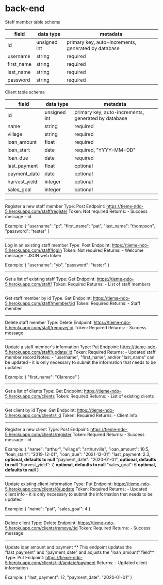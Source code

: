 # back-end
Staff member table schema

field      | data type    | metadata
---------- | ------------ | ----------------------------------------------------
id         | unsigned int | primary key, auto-increments, generated by database
username   | string       | required
first_name | string       | required
last_name  | string       | required 
password   | string       | required


Client table schema

field         | data type    | metadata
------------- | ------------ | ----------------------------------------------------
id            | unsigned int | primary key, auto-increments, generated by database
name          | string       | required
village       | string       | required
loan_amount   | float        | required 
loan_start    | date         | required, "YYYY-MM-DD"
loan_due      | date         | required
last_payment  | float        | optional
payment_date  | date         | optional
harvest_yield | integer      | optional
sales_goal    | integer      | optional

----------------------

Register a new staff member
Type: Post
Endpoint: https://tieme-ndo-5.herokuapp.com/staff/register
Token: Not required
Returns: 
    - Success message
    - id

Example:
{
    "username": "pt",
    "first_name": "pat",
    "last_name": "thompson",
    "password": "tester"
}

----------------------

Log in an existing staff member
Type: Post
Endpoint: https://tieme-ndo-5.herokuapp.com/staff/login
Token: Not required
Returns:
    - Welcome message
    - JSON web token

Example:
{
    "username": "yb",
    "password": "tester"
}

----------------------

Get a list of existing staff
Type: Get
Endpoint: https://tieme-ndo-5.herokuapp.com/staff/
Token: Required
Returns:
    - List of staff members

----------------------

Get staff member by id
Type: Get
Endpoint: https://tieme-ndo-5.herokuapp.com/staff/member/:id
Token: Required
Returns:
    - Staff member

----------------------

Delete staff member
Type: Delete
Endpoint: https://tieme-ndo-5.herokuapp.com/staff/remove/:id
Token: Required
Returns:
    - Success message

----------------------

Update a staff member's information
Type: Put
Endpoint: https://tieme-ndo-5.herokuapp.com/staff/update/:id
Token: Required
Returns:
    - Updated staff member record
Notes:
    - "username", "first_name", and/or "last_name" can be updated
    - it is only necessary to submit the information that needs to be updated

Example:
{
    "first_name": "Clarence"
}

----------------------

Get a list of clients
Type: Get
Endpoint: https://tieme-ndo-5.herokuapp.com/clients
Token: Required
Returns:
    - List of existing clients

----------------------

Get client by id
Type: Get
Endpoint: https://tieme-ndo-5.herokuapp.com/clients/:id
Token: Required
Returns:
    - Client info

----------------------

Register a new client
Type: Post
Endpoint: https://tieme-ndo-5.herokuapp.com/clients/register
Token: Required
Returns:
    - Success message
    - id

Example:
{
    "name": "arthur",
	"village": "arthurville",
	"loan_amount": 10.5,
	"loan_start": "2019-12-01",
	"loan_due": "2021-12-01",
    "last_payment: 2.3,            **optional, defaults to null**
    "payment_date": "2020-01-01",  **optional, defaults to null**
    "harvest_yield": 7,            **optional, defaults to null**
    "sales_goal": 6                **optional, defaults to null**
}

----------------------

Update existing client information
Type: Put
Endpoint: https://tieme-ndo-5.herokuapp.com/clients/8/update
Token: Required
Returns:
    - Updated client info
    - it is only necessary to submit the information that needs to be updated

Example:
{
    "name": "pat",
    "sales_goal": 4
}

----------------------

Delete client
Type: Delete
Endpoint: https://tieme-ndo-5.herokuapp.com/clients/remove/:id
Token: Required
Returns:
    - Success message

----------------------

Update loan amount and payment
** This endpoint updates the "last_payment" and "payment_date" and adjusts the "loan_amount" field**
Type: Put
Endpoint: https://tieme-ndo-5.herokuapp.com/clients/:id/update/payment
Returns:
    - Updated client information

Example:
{
    "last_payment": 12,
    "payment_date": "2020-01-01"
}